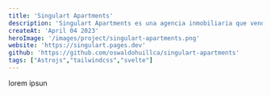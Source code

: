 ```yaml
---
title: 'Singulart Apartments'
description: 'Singulart Apartments es una agencia inmobiliaria que vende y ofrece apartamentos en el distrito de Miraflores en Lima - Perú'
createAt: 'April 04 2023'
heroImage: '/images/project/singulart-apartments.png'
website: 'https://singulart.pages.dev'
github: 'https://github.com/oswaldohuillca/singulart-apartments'
tags: ["Astrojs","tailwindcss","svelte"]
---
```


lorem ipsun